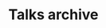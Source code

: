 ---
layout: talks
title: Talks archive
order: '06'
header:
  image: talks
  x: right
  y: 25%
permalink: /talks-archive/
archive: true
hidden: true
---